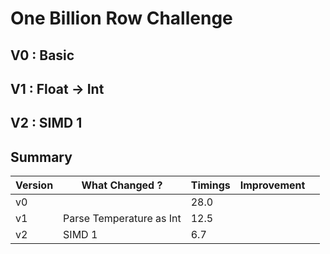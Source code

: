 # One Billion Row Challenge

## V0 : Basic


## V1 : Float -> Int


## V2 : SIMD 1


## Summary

| Version | What Changed ? | Timings | Improvement |   |
|---------|----------------|---------|-------------|---|
| v0      |                | 28.0    |             |   |
| v1      |Parse Temperature as Int | 12.5 | |
| v2      | SIMD 1        |  6.7    |             |   |

